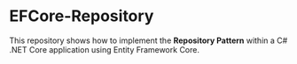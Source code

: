 # EFCore-Repository

This repository shows how to implement the **Repository Pattern** within a C# .NET Core application using Entity Framework Core.
